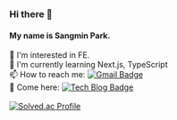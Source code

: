 ### Hi there 👋
#### My name is Sangmin Park.

🤔 I'm interested in FE.<br>
🌱 I'm currently learning Next.js, TypeScript<br />
📫 How to reach me:     [![Gmail Badge](https://img.shields.io/badge/Gmail-d14836?style=flat-square&logo=Gmail&logoColor=white&link=mailto:iamsangminpark@gmail.com)](mailto:iamsangminpark@gmail.com)<br />
🙌 Come here:      [![Tech Blog Badge](http://img.shields.io/badge/-Tech%20blog-black?style=flat-square&logo=github&link=https://steadily-worked.tistory.com/)](https://steadily-worked.tistory.com/)
<br /><br />
[![Solved.ac Profile](http://mazassumnida.wtf/api/v2/generate_badge?boj=steadilyworked)](https://solved.ac/steadilyworked/)<br />

<!--
**steadily-worked/steadily-worked** is a ✨ _special_ ✨ repository because its `README.md` (this file) appears on your GitHub profile.

Here are some ideas to get you started:

- 🔭 I’m currently working on ...
- 🌱 I’m currently learning ...
- 👯 I’m looking to collaborate on ...
- 🤔 I’m looking for help with ...
- 💬 Ask me about ...
- 📫 How to reach me: ...
- 😄 Pronouns: ...
- ⚡ Fun fact: ...
-->
